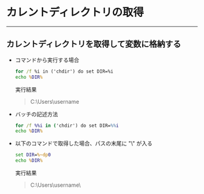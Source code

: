 # カレントディレクトリの取得

---

## カレントディレクトリを取得して変数に格納する

* コマンドから実行する場合

  ```cmd
  for /f %i in ('chdir') do set DIR=%i
  echo %DIR%
  ```

  実行結果

  > C:\Users\username

* バッチの記述方法

  ```bat
  for /f %%i in ('chdir') do set DIR=%%i
  echo %DIR%
  ```

* 以下のコマンドで取得した場合、パスの末尾に "\\" が入る

  ```bat
  set DIR=%~dp0
  echo %DIR%
  ```

  実行結果

  > C:\Users\username\
